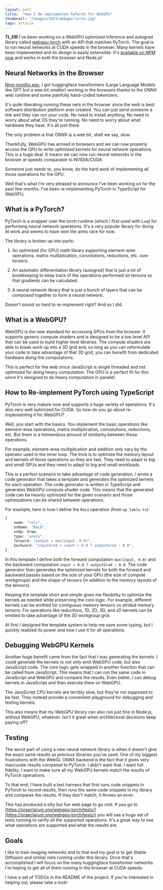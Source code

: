 ```yaml
---
layout: post
title:  "How I Re-implemented PyTorch for WebGPU"
thumbnail: "/images/2023/webgpu-torch.jpg"
tags: article
---
```


**TL;DR** I've been working on a WebGPU optimized inference and autograd library called [webgpu-torch](https://github.com/praeclarum/webgpu-torch) with an API that matches PyTorch. The goal is to run neural networks at CUDA speeds in the browser. Many kernels have been implemented and its design is easily extensible. It's [available on NPM now](https://www.npmjs.com/package/webgpu-torch) and works in both the browser and Node.js!

## Neural Networks in the Browser

[Nine months ago](https://github.com/praeclarum/transformers-js), I got huggingface transformers (Large Language Models like GPT but a wee bit smaller) working in the browsers thanks to the ONNX web runtime and some painfully hand-coded tokenizers.

It's quite liberating running these nets in the browser since the web is best software distribution platform ever created. You can just send someone a link and they can run your code. No need to install anything. No need to worry about what OS they're running. No need to worry about what hardware they have. It's all just there.

The only problem is that ONNX is a wee bit, shall we say, slow.

Thankfully, WebGPU has arrived in browsers and we can now properly access the GPU to write optimized kernels for neural network operations. This is a huge deal. It means we can now run neural networks in the browser at speeds comparable to NVIDIA/CUDA.

Someone just needs to, you know, do the hard work of implementing all those operations for the GPU.

Well that's what I'm very pleased to announce I've been working on for the past few months. I've been re-implementing PyTorch in TypeScript for WebGPU.

## What is a PyTorch?

PyTorch is a wrapper over the torch runtime (which I first used with Lua) for performing neural network operations. It's a very popular library for doing AI work and seems to have won the arms race for now.

The library is broken up into parts:

1. An optimized (for GPU) math library supporting element-wise operations, matrix multiplication, convolutions, reductions, etc. over tensors.

2. An automatic differentiation library (autograd) that is just a lot of bookkeeping to keep track of the operations performed on tensors so that gradients can be calculated.

3. A neural network library that is just a bunch of layers that can be composed together to form a neural network.

Doesn't sound so hard to re-implement right? And so I did.

## What is a WebGPU?

WebGPU is the new standard for accessing GPUs from the browser. It supports generic compute shaders and is designed to be a low level API that can be used to build higher level libraries. The compute shaders are able to break work up into a 3D grid and, so long as you can reformulate your code to take advantage of that 3D grid, you can benefit from dedicated hardware doing the computations.

This is perfect for the web since JavaScript is single threaded and not optimized for doing heavy computation. The GPU is a perfect fit for this since it's designed to do heavy computation in parallel.

## How to Re-implement PyTorch using TypeScript

PyTorch is very mature now and supports a huge variety of operations. It's also very well optimized for CUDA. So how do you go about re-implementing it for WebGPU?

Well, you start with the basics. You implement the basic operations like element-wise operations, matrix multiplication, convolutions, reductions, etc. But there is a tremendous amount of similarity between these operations.

For example, element-wise multiplication and addition only vary by the operator used in the inner loop. The trick is to optimize the memory layout and kernels of those operations so they are fast. They need to adapt to big and small GPUs and they need to adapt to big and small workloads.

This is a perfect scenario to take advantage of code generation. I wrote a code generator that takes a template and generates the optimized kernels for each operation. The code generator is written in TypeScript and generates WebGPU compute shader code. This means that the generated code can be heavily optimized for the given scenario and those optimizations can be shared between operations.

For example, here is how I define the `ReLU` operation (from `op_table.ts`):

```typescript
{
    name: "relu",
    nnName: "ReLU",
    nnOp: true,
    type: "unary",
    forward: "output = max(input, 0.0)",
    backward: "inputGrad = input > 0.0 ? outputGrad : 0.0",
}
```

In this template I define both the forward computation `max(input, 0.0)` and the backward computation `input > 0.0 ? outputGrad : 0.0`. The code generator then generates the optimized kernels for both the forward and backward passes based on the size of your GPU (the size of compute workgroups) and the shape of tensors (in addition to the memory layouts of the tensors).

Keeping the template short and simple gives me flexibility to optimize the kernels as needed while preserving the core logic. For example, different kernels can be emitted for contiguous memory tensors vs strided memory tensors. For operations like reductions, 1D, 2D, 3D, and xD kernels can be emitted to take advantage of the 3D workgroup grid.

At first I designed the template system to help me save some typing, but I quickly realized its power and now I use it for all operations.

## Debugging WebGPU Kernels

Another huge benefit came from the fact that I was generating the kernels. I could generate the kernels to not only emit WebGPU code, but also JavaScript code. The core logic gets wrapped in another function that can be called from JavaScript. This means that I can run the same code in JavaScript and WebGPU and compare the results. Even better, I can debug kernels in JavaScript and then execute them on WebGPU.

The JavaScript CPU kernels are terribly slow, but they're not supposed to be fast. They instead provide a convenient playground for debugging and testing kernels.

This also means that my WebGPU library can also run just fine in Node.js, without WebGPU, whatever. Isn't it great when architectural decisions keep paying off?

## Testing

The worst part of using a new neural network library is when it doesn't give the exact same results as previous libraries you've used. One of my biggest frustrations with the WebGL ONNX backend is the fact that it gives very inaccurate results compared to PyTorch. I didn't want that. I want full fidelity. I want to make sure all my WebGPU kernels match the results of PyTorch operations.

To that end, I have built a test harness that first runs code snippets in PyTorch to record results, then runs the same code snippets in my library and compares the results. If they don't match, it throws an error.

This has produced a silly but fun web page to go visit. If you go to [https://praeclarum.org/webgpu-torch/tests/](https://praeclarum.org/webgpu-torch/tests/) you will see a huge set of tests running to verify all the supported operations. It's a great way to see what operations are supported and what the results are.

## Goals

I like to train imaging networks and to that end my goal is to get Stable Diffusion and similar nets running under this library. Once that's accomplished I will focus on the many huggingface transformer networks. I'm hoping to get all of them running in the browser at CUDA speeds.

I have a set of TODOs in the README of the project. If you're interested in helping out, please take a look!
